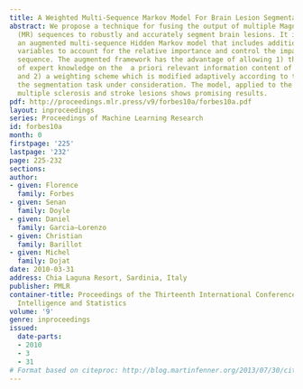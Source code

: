 ```yaml
---
title: A Weighted Multi-Sequence Markov Model For Brain Lesion Segmentation
abstract: We propose a technique for fusing the output of multiple Magnetic Resonance
  (MR) sequences to robustly and accurately segment brain lesions. It is based on
  an augmented multi-sequence Hidden Markov model that includes additional weight
  variables to account for the relative importance and control the impact of each
  sequence. The augmented framework has the advantage of allowing 1) the incorporation
  of expert knowledge on the  a priori relevant information content of each sequence
  and 2) a weighting scheme which is modified adaptively according to the data and
  the segmentation task under consideration. The model, applied to the detection of
  multiple sclerosis and stroke lesions shows promising results.
pdf: http://proceedings.mlr.press/v9/forbes10a/forbes10a.pdf
layout: inproceedings
series: Proceedings of Machine Learning Research
id: forbes10a
month: 0
firstpage: '225'
lastpage: '232'
page: 225-232
sections: 
author:
- given: Florence
  family: Forbes
- given: Senan
  family: Doyle
- given: Daniel
  family: Garcia–Lorenzo
- given: Christian
  family: Barillot
- given: Michel
  family: Dojat
date: 2010-03-31
address: Chia Laguna Resort, Sardinia, Italy
publisher: PMLR
container-title: Proceedings of the Thirteenth International Conference on Artificial
  Intelligence and Statistics
volume: '9'
genre: inproceedings
issued:
  date-parts:
  - 2010
  - 3
  - 31
# Format based on citeproc: http://blog.martinfenner.org/2013/07/30/citeproc-yaml-for-bibliographies/
---
```

